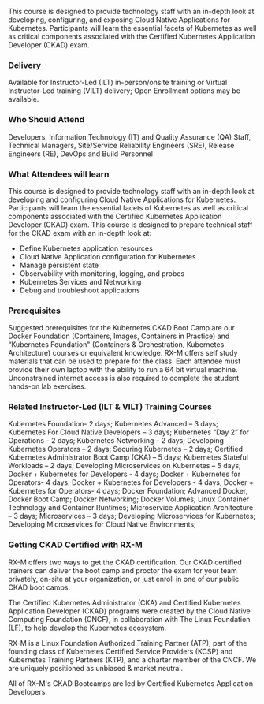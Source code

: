 <!-- Kubernetes CKAD Boot Camp -->

This course is designed to provide technology staff with an in-depth look at developing, configuring, and exposing Cloud Native Applications for Kubernetes. Participants will learn the essential facets of Kubernetes as well as critical components associated with the Certified Kubernetes Application Developer (CKAD) exam.


### Delivery

Available for Instructor-Led (ILT) in-person/onsite training or Virtual Instructor-Led training (VILT) delivery; Open Enrollment options may be available.


### Who Should Attend

Developers, Information Technology (IT) and Quality Assurance (QA) Staff, Technical Managers, Site/Service Reliability Engineers (SRE),  Release Engineers (RE), DevOps and Build Personnel


### What Attendees will learn

This course is designed to provide technology staff with an in-depth look at developing and configuring Cloud Native Applications for Kubernetes. Participants will learn the essential facets of Kubernetes as well as critical components associated with the Certified Kubernetes Application Developer (CKAD) exam. This course is designed to prepare technical staff for the CKAD exam with an in-depth look at:

- Define Kubernetes application resources
- Cloud Native Application configuration for Kubernetes
- Manage persistent state
- Observability with monitoring, logging, and probes
- Kubernetes Services and Networking
- Debug and troubleshoot applications


### Prerequisites

Suggested prerequisites for the Kubernetes CKAD Boot Camp are our Docker Foundation (Containers, Images, Containers in Practice) and “Kubernetes Foundation" (Containers & Orchestration, Kubernetes Architecture) courses or equivalent knowledge. RX-M offers self study materials that can be used to prepare for the class. Each attendee must provide their own laptop with the ability to run a 64 bit virtual machine. Unconstrained internet access is also required to complete the student hands-on lab exercises.


### Related  Instructor-Led (ILT & VILT) Training Courses

Kubernetes Foundation- 2 days; Kubernetes Advanced – 3 days; Kubernetes For Cloud Native Developers – 3 days; Kubernetes “Day 2” for Operations – 2 days; Kubernetes Networking – 2 days; Developing Kubernetes Operators – 2 days; Securing Kubernetes – 2 days; Certified Kubernetes Administrator Boot Camp (CKA) – 5 days; Kubernetes Stateful Workloads – 2 days; Developing Microservices on Kubernetes – 5 days; Docker + Kubernetes for Developers - 4 days; Docker + Kubernetes for Operators- 4 days; Docker + Kubernetes for Developers - 4 days; Docker + Kubernetes for Operators- 4 days; Docker Foundation; Advanced Docker, Docker Boot Camp; Docker Networking; Docker Volumes; Linux Container Technology and Container Runtimes; Microservice Application Architecture – 3 days; Microservices – 3 days; Developing Microservices for Kubernetes; Developing Microservices for Cloud Native Environments;


### Getting CKAD Certified with RX-M

RX-M offers two ways to get the CKAD certification. Our CKAD certified trainers can deliver the boot camp and proctor the exam for your team privately, on-site at your organization, or just enroll in one of our public CKAD boot camps.

The Certified Kubernetes Administrator (CKA) and Certified Kubernetes Application Developer (CKAD) programs were created by the Cloud Native Computing Foundation (CNCF), in collaboration with The Linux Foundation (LF), to help develop the Kubernetes ecosystem.

RX-M is a Linux Foundation Authorized Training Partner (ATP), part of the founding class of Kubernetes Certified Service Providers (KCSP) and Kubernetes Training Partners (KTP), and a charter member of the CNCF. We are uniquely positioned as unbiased & market neutral.

All of RX-M's CKAD Bootcamps are led by Certified Kubernetes Application Developers.



